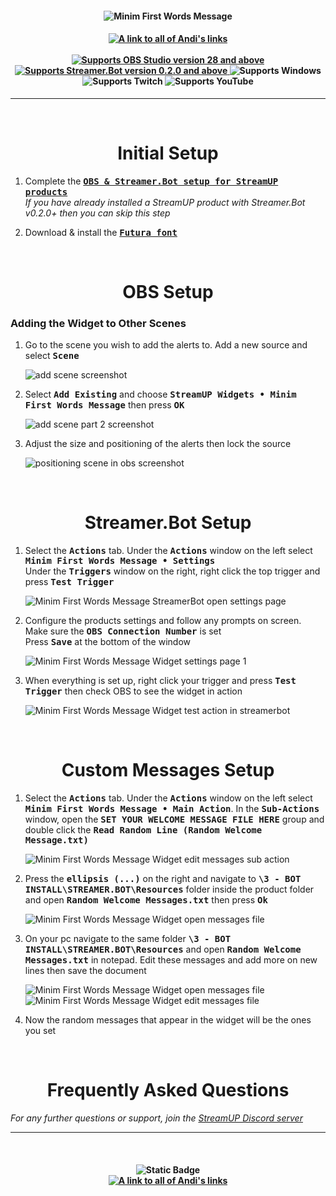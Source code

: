 <h4 align="center">
  <img src="../Assets/Minim First Words Message Widget - Banner.png" alt="Minim First Words Message">
</h4>

<h4 align="center">
  <a href="https://andistonemedia.mystl.ink">
    <img alt="A link to all of Andi's links" src="https://img.shields.io/badge/Created%20by%20Andi%20Stone%20(Andilippi)-white?style=for-the-badge">
  </a>
  <br><br>
    <a href="https://obsproject.com">
        <img alt="Supports OBS Studio version 28 and above" src="https://img.shields.io/badge/OBS Studio-28%2B-FFFFFF?style=for-the-badge&labelColor=1e1a1d">
    </a>
    <a href="https://streamer.bot">
        <img alt="Supports Streamer.Bot version 0.2.0 and above" src="https://img.shields.io/badge/Streamer.Bot-v0.2.0+-%23FFFFFF?style=for-the-badge&labelColor=9038e8">
    </a>
    <img alt="Supports Windows" src="https://img.shields.io/badge/Windows-%23FFFFFF?style=for-the-badge&logo=windows&labelColor=00a2ed">
  <br>
  <img alt="Supports Twitch" src="https://img.shields.io/badge/Supports Twitch-6441a5?style=for-the-badge&logo=twitch&logoColor=white">
  <img alt="Supports YouTube" src="https://img.shields.io/badge/Supports YouTube-red?style=for-the-badge&logo=youtube&logoColor=white"> 
</h4>

---

<br>

<h1 align="center">Initial Setup
</h1>

1. Complete the <kbd><b><a href="https://github.com/StreamUPTips/ReadMe-Files/blob/main/StreamUP-Product-Install-Guide.md">OBS & Streamer.Bot setup for StreamUP products</b></kbd><br></a>
*If you have already installed a StreamUP product with Streamer.Bot v0.2.0+ then you can skip this step*

2. Download & install the <kbd><b><a href="https://www.wfonts.com/font/futura">Futura font</b></kbd></a><br>

<br>

<h1 align="center">OBS Setup
</h1>
<h3>Adding the Widget to Other Scenes</h3>

1. Go to the scene you wish to add the alerts to. Add a new source and select <kbd><b>Scene</b></kbd><br>

    <img src="../Assets/Minim First Words Message Widget - OBS Add Scene 1.png" alt="add scene screenshot"><br>

1. Select <kbd><b>Add Existing</b></kbd> and choose <kbd><b>StreamUP Widgets • Minim First Words Message</b></kbd> then press <kbd><b>OK</b></kbd><br>

    <img src="../Assets/Minim First Words Message Widget - OBS Add Scene 2.png" alt="add scene part 2 screenshot"><br>

1. Adjust the size and positioning of the alerts then lock the source<br>

    <img src="../Assets/Minim First Words Message Widget - Position In OBS.png" alt="positioning scene in obs screenshot">

<br>

<h1 align="center">
        Streamer.Bot Setup
</h1>

1. Select the <kbd><b>Actions</b></kbd> tab. Under the <kbd><b>Actions</b></kbd> window on the left select <kbd><b>Minim First Words Message • Settings</b></kbd><br>
Under the <kbd><b>Triggers</b></kbd> window on the right, right click the top trigger and press <kbd><b>Test Trigger</b></kbd><br>

   <img src="../Assets/Minim First Words Message Widget - Open Settings.png" alt="Minim First Words Message StreamerBot open settings page"><br>

2. Configure the products settings and follow any prompts on screen. Make sure the <kbd><b>OBS Connection Number</b></kbd> is set<br>
Press <kbd><b>Save</b></kbd> at the bottom of the window<br>

    <img src="../Assets/Minim First Words Message Widget - Settings 1.png" alt="Minim First Words Message Widget settings page 1">

3.  When everything is set up, right click your trigger and press <kbd><b>Test Trigger</b></kbd> then check OBS to see the widget in action<br>

    <img src="../Assets/Minim First Words Message Widget - Test Main Action.png" alt="Minim First Words Message Widget test action in streamerbot"><br>

<br>

<h1 align="center">
        Custom Messages Setup
</h1>

1. Select the <kbd><b>Actions</b></kbd> tab. Under the <kbd><b>Actions</b></kbd> window on the left select <kbd><b>Minim First Words Message • Main Action</b></kbd>. In the <kbd><b>Sub-Actions</b></kbd> window, open the <kbd><b>SET YOUR WELCOME MESSAGE FILE HERE</b></kbd> group and double click the <kbd><b>Read Random Line (Random Welcome Message.txt)</b></kbd>

    <img src="../Assets/Minim First Words Message Widget - Edit Messages 1.png" alt="Minim First Words Message Widget edit messages sub action"><br>

2. Press the <kbd><b>ellipsis (...)</b></kbd> on the right and navigate to <kbd><b>\3 - BOT INSTALL\STREAMER.BOT\Resources</b></kbd> folder inside the product folder and open <kbd><b>Random Welcome Messages.txt</b></kbd> then press <kbd><b>Ok</b></kbd>

    <img src="../Assets/Minim First Words Message Widget - Edit Messages 2.png" alt="Minim First Words Message Widget open messages file"><br>

3. On your pc navigate to the same folder <kbd><b>\3 - BOT INSTALL\STREAMER.BOT\Resources</b></kbd> and open <kbd><b>Random Welcome Messages.txt</b></kbd> in notepad. Edit these messages and add more on new lines then save the document

    <img src="../Assets/Minim First Words Message Widget - Edit Messages 3.png" alt="Minim First Words Message Widget open messages file"><br>
    <img src="../Assets/Minim First Words Message Widget - Edit Messages 4.png" alt="Minim First Words Message Widget edit messages file"><br>

4. Now the random messages that appear in the widget will be the ones you set

<br>

<h1 align="center">
        Frequently Asked Questions
</h1>

*For any further questions or support, join the [StreamUP Discord server](https://discord.com/invite/RnDKRaVCEu?)*

---

<br>

<h4 align="center">
  <img alt="Static Badge" src="https://img.shields.io/badge/A%20StreamUP%20Product-%23fc6caf?style=for-the-badge"><br>
  <a href="https://andistonemedia.mystl.ink">
    <img alt="A link to all of Andi's links" src="https://img.shields.io/badge/Created%20by%20Andi%20Stone%20(Andilippi)-white?style=for-the-badge">
  </a>  
</h4>
